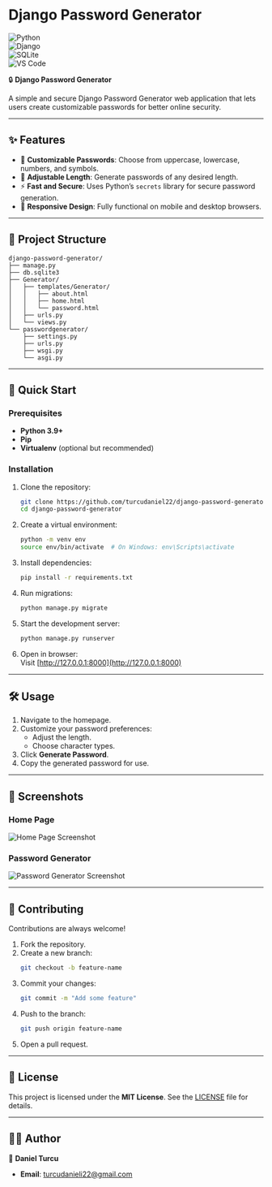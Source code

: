 
# Django Password Generator  
![Python](https://img.shields.io/badge/Python-3.9+-blue.svg?logo=python&logoColor=white)  
![Django](https://img.shields.io/badge/Django-4.2-green.svg?logo=django&logoColor=white)  
![SQLite](https://img.shields.io/badge/SQLite-003B57.svg?logo=sqlite&logoColor=white)  
![VS Code](https://img.shields.io/badge/VS%20Code-0078D4.svg?logo=visual-studio-code&logoColor=white)  

🔒 **Django Password Generator**  

A simple and secure Django Password Generator web application that lets users create customizable passwords for better online security.

---

## ✨ Features  

- 🔑 **Customizable Passwords**: Choose from uppercase, lowercase, numbers, and symbols.  
- 📏 **Adjustable Length**: Generate passwords of any desired length.  
- ⚡ **Fast and Secure**: Uses Python’s `secrets` library for secure password generation.  
- 📱 **Responsive Design**: Fully functional on mobile and desktop browsers.  

---

## 📂 Project Structure  

```plaintext
django-password-generator/
├── manage.py
├── db.sqlite3
├── Generator/
│   ├── templates/Generator/
│   │   ├── about.html
│   │   ├── home.html
│   │   └── password.html
│   ├── urls.py
│   └── views.py
└── passwordgenerator/
    ├── settings.py
    ├── urls.py
    ├── wsgi.py
    └── asgi.py
```

---

## 🚀 Quick Start  

### Prerequisites  

- **Python 3.9+**  
- **Pip**  
- **Virtualenv** (optional but recommended)  

### Installation  

1. Clone the repository:  
   ```bash
   git clone https://github.com/turcudaniel22/django-password-generator.git
   cd django-password-generator
   ```

2. Create a virtual environment:  
   ```bash
   python -m venv env
   source env/bin/activate  # On Windows: env\Scripts\activate
   ```

3. Install dependencies:  
   ```bash
   pip install -r requirements.txt
   ```

4. Run migrations:  
   ```bash
   python manage.py migrate
   ```

5. Start the development server:  
   ```bash
   python manage.py runserver
   ```

6. Open in browser:  
   Visit [http://127.0.0.1:8000](http://127.0.0.1:8000)

---

## 🛠 Usage  

1. Navigate to the homepage.  
2. Customize your password preferences:  
   - Adjust the length.  
   - Choose character types.  
3. Click **Generate Password**.  
4. Copy the generated password for use.  

---

## 📸 Screenshots  

### Home Page  
![Home Page Screenshot](link-to-homepage-screenshot)  

### Password Generator  
![Password Generator Screenshot](link-to-generator-screenshot)  

---

## 🤝 Contributing  

Contributions are always welcome!  

1. Fork the repository.  
2. Create a new branch:  
   ```bash
   git checkout -b feature-name
   ```  
3. Commit your changes:  
   ```bash
   git commit -m "Add some feature"
   ```  
4. Push to the branch:  
   ```bash
   git push origin feature-name
   ```  
5. Open a pull request.  

---

## 📄 License  

This project is licensed under the **MIT License**. See the [LICENSE](LICENSE) file for details.  

---

## 🧑‍💻 Author  

👤 **Daniel Turcu**  
- **Email**: [turcudanieli22@gmail.com](mailto:turcudanieli22@gmail.com)  
```


